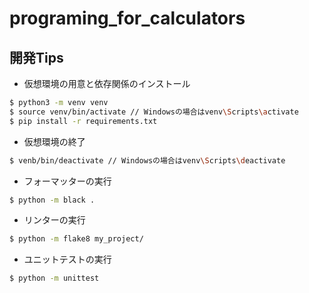 # programing_for_calculators

## 開発Tips
- 仮想環境の用意と依存関係のインストール
```bash
$ python3 -m venv venv
$ source venv/bin/activate // Windowsの場合はvenv\Scripts\activate
$ pip install -r requirements.txt
```
- 仮想環境の終了
```bash
$ venb/bin/deactivate // Windowsの場合はvenv\Scripts\deactivate
```
- フォーマッターの実行
```bash
$ python -m black .
```
- リンターの実行
```bash
$ python -m flake8 my_project/
```
- ユニットテストの実行
```bash
$ python -m unittest
```
